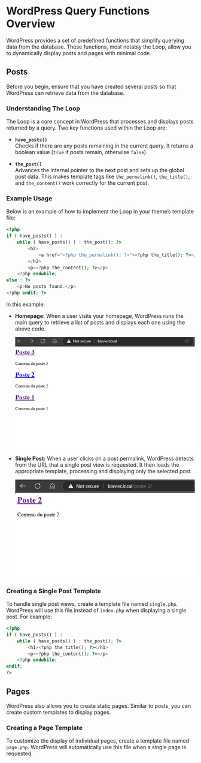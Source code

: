 # WordPress Query Functions Overview

WordPress provides a set of predefined functions that simplify querying data from the database. These functions, most notably the Loop, allow you to dynamically display posts and pages with minimal code.

## Posts

Before you begin, ensure that you have created several posts so that WordPress can retrieve data from the database.

### Understanding The Loop

The Loop is a core concept in WordPress that processes and displays posts returned by a query. Two key functions used within the Loop are:

- **`have_posts()`**  
  Checks if there are any posts remaining in the current query. It returns a boolean value (`true` if posts remain, otherwise `false`).

- **`the_post()`**  
  Advances the internal pointer to the next post and sets up the global post data. This makes template tags like `the_permalink()`, `the_title()`, and `the_content()` work correctly for the current post.

### Example Usage

Below is an example of how to implement the Loop in your theme’s template file:

```php
<?php
if ( have_posts() ) :
    while ( have_posts() ) : the_post(); ?>
        <h2>
            <a href="<?php the_permalink(); ?>"><?php the_title(); ?></a>
        </h2>
        <p><?php the_content(); ?></p>
    <?php endwhile;
else : ?>
    <p>No posts found.</p>
<?php endif; ?>
```

In this example:
- **Homepage:** When a user visits your homepage, WordPress runs the main query to retrieve a list of posts and displays each one using the above code.

  ![Homepage Posts Example](image-1.png)

- **Single Post:** When a user clicks on a post permalink, WordPress detects from the URL that a single post view is requested. It then loads the appropriate template, processing and displaying only the selected post.

  ![Single Post Example](image-2.png)

### Creating a Single Post Template

To handle single post views, create a template file named `single.php`. WordPress will use this file instead of `index.php` when displaying a single post. For example:

```php
<?php
if ( have_posts() ) :
    while ( have_posts() ) : the_post(); ?>
        <h1><?php the_title(); ?></h1>
        <p><?php the_content(); ?></p>
    <?php endwhile;
endif;
?>
```

## Pages

WordPress also allows you to create static pages. Similar to posts, you can create custom templates to display pages.

### Creating a Page Template

To customize the display of individual pages, create a template file named `page.php`. WordPress will automatically use this file when a single page is requested.